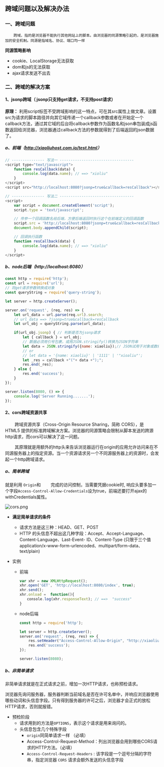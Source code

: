 ##  跨域问题以及解决办法

### 一、跨域问题

&nbsp;&nbsp;&nbsp;&nbsp;&nbsp;&nbsp;&nbsp;`跨域，指的是浏览器不能执行其他网站上的脚本。由浏览器的同源策略引起的，是浏览器施加的安全机制。同源是指域名、协议、端口均一样`

**同源策略影响**

* cookie、LocalStorage无法获取
* dom和js的无法获取
* ajax请求发送不出去

### 二、跨域的解决方案

#### 1、jsonp跨域（ jsonp只支持get请求，不支持post请求）

**原理：** 利用script标签不受跨域影响的这一特点，可在其src属性上做文章。设置src为请求的脚本路径并向其它域传递一个callback参数或者在开始定一个callback方法，通过其它域的后台将callback参数作为函数名和json串包装成js函数返回给浏览器，浏览器通过callback方法的参数就得到了后端返回的json数据了。

##### a、前端（<http://xiaoliuhost.com.io/test.html>）

```javascript
// --------------- 写法一 ----------------------------------
<script type="text/javascript">
	function resCallback(data) {
		console.log(data.name); // ==> "xioliu"
	}
</script>
<script src="http://localhost:8080?jsonp=true&callback=resCallback"></script>

// --------------- 写法二 ----------------------------------
<script>
    var script = document.createElement('script');
    script.type = 'text/javascript';

    // 传参一个回调函数名给后端，方便后端返回时执行这个在前端定义的回调函数
    script.src = 'http://localhost:8080?jsonp=true&callback=resCallback';
    document.body.appendChild(script);

    // 回调执行函数
    function resCallback(data) {
		console.log(data.name); // ==> "xioliu"
	}
</script>
```

##### b、node后端（http://localhost:8080）

```javascript
const http = require('http');
const url = require('url');
// 将get请求参数转换成对象
const queryString = require('query-string');

let server = http.createServer();

server.on('request', (req, res) => {
	let url_data = url.parse(req.url).search;
    // url_data ==> ?jsonp=true&callback=resCallback
	let url_obj = queryString.parse(url_data);

	if(url_obj.jsonp) { // 判断是否为jsonp请求
		let { callback } = url_obj;
        // 数据必须用引号包裹，或用JSON.stringify()转换为JSON字符串
		let data = JSON.stringify({name: xiaoliu});// JSON试用于对象或数组
        // or 
        // let data = '{name: xiaoliu}' | '1111' | '"xioaliu"';
		let _res = callback +"("+ data +");";
		res.end(_res);
	} else {
		res.end('success');
	}
});

server.listen(8080, () => {
	console.log('Server Running.......');
});
```

#### 2、cors跨域资源共享

&nbsp;&nbsp;&nbsp;&nbsp;&nbsp;&nbsp;&nbsp;&nbsp;跨域资源共享（Cross-Origin Resource Sharing，简称 CORS），是 HTML5 提供的标准跨域解决方案。浏览器的同源策略会限制从脚本发送的跨源http请求，而cors可以解决了这一问题。

&nbsp;&nbsp;&nbsp;&nbsp;&nbsp;&nbsp;&nbsp;&nbsp;其原理就是用额外的http头来告诉浏览器运行在origin的应用允许访问来在不同源服务器上的指定资源。当一个资源请求另一个不同源服务器上的资源时，会发起一个http跨域请求。

##### a、简单跨域

就是利用 `Origin`和 `	`完成的访问控制，当需要凭据cookie时, 响应头要多加一个字段`Access-Control-Allow-Credentials`设为true，前端还要打开ajax的withCredentials属性。

![cors.png](<https://raw.githubusercontent.com/xiaoliuing/study-notes/master/imgs/cors.png>)

* **满足简单请求的条件**
  * 请求方法是这三种：HEAD、GET、POST
  * HTTP 的头信息不超出这几种字段：Accept、Accept-Language、Content-Language、Last-Event-     ID、Content-Type (只限于三个值 application/x-www-form-urlencoded、multipart/form-data、text/plain)

* 实例

  * 前端

    ```javascript
    var xhr = new XMLHttpRequest();
    xhr.open('GET', 'http://localhost:8080/index', true);
    xhr.send();				
    xhr.onload =  function(){
    　　console.log(xhr.responseText); // ==>  "success"
    }
    ```

  * node后端

    ```javascript
    const http = require('http');
    
    let server = http.createServer();
    server.on('request', (req, res) => {
    	res.setHeader("Access-Control-Allow-Origin", "http://xiaoliuhost.com.io"); 
    	res.end('success');
    });
    
    server.listen(8080);
    ```

##### b、非简单请求

非简单请求就是在正式请求之前，增加一次HTTP请求，也称预检请求。

浏览器先询问服务器，服务器判断当前域名是否在许可名单中，并响应浏览器使用哪些动词和头信息字段。只有得到服务器的许可之后，浏览器才会正式的放松HTTP请求，否则就报错。

* 预检阶段
  * 请求用到的方法是`OPTIONS`，表示这个请求是用来询问的。
  * 头信息包含几个特殊字段
    * `origin`同简单请求一样 （必填）
    * Access-Control-Request-Method：列出浏览器会用到哪些CORS请求的HTTP方法。（必填）
    * `Access-Control-Request-Headers` : 该字段是一个逗号分隔的字符串，指定浏览器 `CORS` 请求会额外发送的头信息字段

